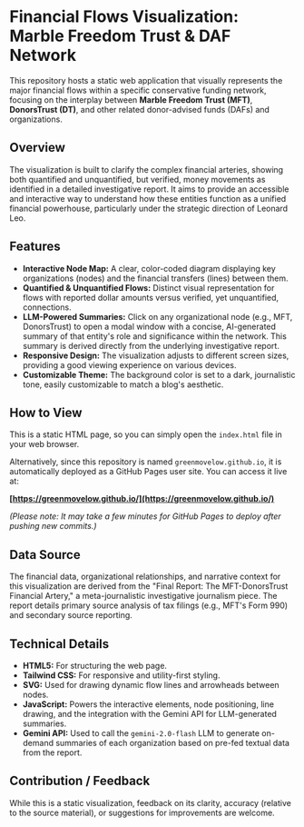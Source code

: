 # Financial Flows Visualization: Marble Freedom Trust & DAF Network

This repository hosts a static web application that visually represents the major financial flows within a specific conservative funding network, focusing on the interplay between **Marble Freedom Trust (MFT)**, **DonorsTrust (DT)**, and other related donor-advised funds (DAFs) and organizations.

## Overview

The visualization is built to clarify the complex financial arteries, showing both quantified and unquantified, but verified, money movements as identified in a detailed investigative report. It aims to provide an accessible and interactive way to understand how these entities function as a unified financial powerhouse, particularly under the strategic direction of Leonard Leo.

## Features

* **Interactive Node Map:** A clear, color-coded diagram displaying key organizations (nodes) and the financial transfers (lines) between them.
* **Quantified & Unquantified Flows:** Distinct visual representation for flows with reported dollar amounts versus verified, yet unquantified, connections.
* **LLM-Powered Summaries:** Click on any organizational node (e.g., MFT, DonorsTrust) to open a modal window with a concise, AI-generated summary of that entity's role and significance within the network. This summary is derived directly from the underlying investigative report.
* **Responsive Design:** The visualization adjusts to different screen sizes, providing a good viewing experience on various devices.
* **Customizable Theme:** The background color is set to a dark, journalistic tone, easily customizable to match a blog's aesthetic.

## How to View

This is a static HTML page, so you can simply open the `index.html` file in your web browser.

Alternatively, since this repository is named `greenmovelow.github.io`, it is automatically deployed as a GitHub Pages user site. You can access it live at:

**[https://greenmovelow.github.io/](https://greenmovelow.github.io/)**

*(Please note: It may take a few minutes for GitHub Pages to deploy after pushing new commits.)*

## Data Source

The financial data, organizational relationships, and narrative context for this visualization are derived from the "Final Report: The MFT-DonorsTrust Financial Artery," a meta-journalistic investigative journalism piece. The report details primary source analysis of tax filings (e.g., MFT's Form 990) and secondary source reporting.

## Technical Details

* **HTML5:** For structuring the web page.
* **Tailwind CSS:** For responsive and utility-first styling.
* **SVG:** Used for drawing dynamic flow lines and arrowheads between nodes.
* **JavaScript:** Powers the interactive elements, node positioning, line drawing, and the integration with the Gemini API for LLM-generated summaries.
* **Gemini API:** Used to call the `gemini-2.0-flash` LLM to generate on-demand summaries of each organization based on pre-fed textual data from the report.

## Contribution / Feedback

While this is a static visualization, feedback on its clarity, accuracy (relative to the source material), or suggestions for improvements are welcome.
